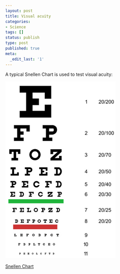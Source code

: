 ```yaml
---
layout: post
title: Visual acuity
categories:
- Science
tags: []
status: publish
type: post
published: true
meta:
  _edit_last: '1'
---
```

A typical Snellen Chart is used to test visual acuity:

![](/img/snellen_chart.jpg "snellen_chart")

[Snellen Chart](http://en.wikipedia.org/wiki/File:Snellen_chart.svg)
